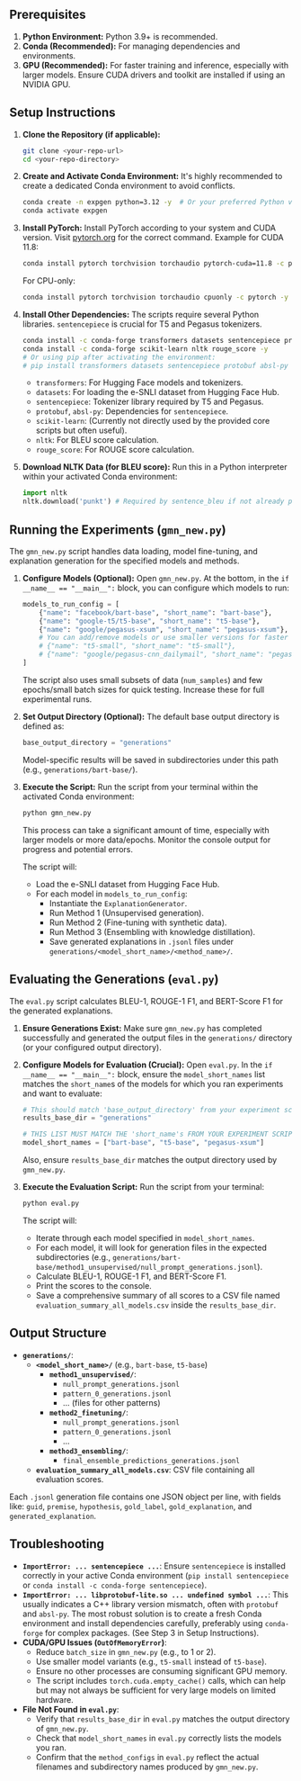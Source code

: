 
## Prerequisites

1.  **Python Environment:** Python 3.9+ is recommended.
2.  **Conda (Recommended):** For managing dependencies and environments.
3.  **GPU (Recommended):** For faster training and inference, especially with larger models. Ensure CUDA drivers and toolkit are installed if using an NVIDIA GPU.

## Setup Instructions

1.  **Clone the Repository (if applicable):**
    ```bash
    git clone <your-repo-url>
    cd <your-repo-directory>
    ```

2.  **Create and Activate Conda Environment:**
    It's highly recommended to create a dedicated Conda environment to avoid conflicts.
    ```bash
    conda create -n expgen python=3.12 -y  # Or your preferred Python version
    conda activate expgen
    ```

3.  **Install PyTorch:**
    Install PyTorch according to your system and CUDA version. Visit [pytorch.org](https://pytorch.org/) for the correct command.
    Example for CUDA 11.8:
    ```bash
    conda install pytorch torchvision torchaudio pytorch-cuda=11.8 -c pytorch -c nvidia -y
    ```
    For CPU-only:
    ```bash
    conda install pytorch torchvision torchaudio cpuonly -c pytorch -y
    ```

4.  **Install Other Dependencies:**
    The scripts require several Python libraries. `sentencepiece` is crucial for T5 and Pegasus tokenizers.
    ```bash
    conda install -c conda-forge transformers datasets sentencepiece protobuf absl-py -y
    conda install -c conda-forge scikit-learn nltk rouge_score -y
    # Or using pip after activating the environment:
    # pip install transformers datasets sentencepiece protobuf absl-py scikit-learn nltk rouge_score
    ```
    *   `transformers`: For Hugging Face models and tokenizers.
    *   `datasets`: For loading the e-SNLI dataset from Hugging Face Hub.
    *   `sentencepiece`: Tokenizer library required by T5 and Pegasus.
    *   `protobuf`, `absl-py`: Dependencies for `sentencepiece`.
    *   `scikit-learn`: (Currently not directly used by the provided core scripts but often useful).
    *   `nltk`: For BLEU score calculation.
    *   `rouge_score`: For ROUGE score calculation.

5.  **Download NLTK Data (for BLEU score):**
    Run this in a Python interpreter within your activated Conda environment:
    ```python
    import nltk
    nltk.download('punkt') # Required by sentence_bleu if not already present
    ```

## Running the Experiments (`gmn_new.py`)

The `gmn_new.py` script handles data loading, model fine-tuning, and explanation generation for the specified models and methods.

1.  **Configure Models (Optional):**
    Open `gmn_new.py`. At the bottom, in the `if __name__ == "__main__":` block, you can configure which models to run:
    ```python
    models_to_run_config = [
        {"name": "facebook/bart-base", "short_name": "bart-base"},
        {"name": "google-t5/t5-base", "short_name": "t5-base"},
        {"name": "google/pegasus-xsum", "short_name": "pegasus-xsum"},
        # You can add/remove models or use smaller versions for faster testing:
        # {"name": "t5-small", "short_name": "t5-small"},
        # {"name": "google/pegasus-cnn_dailymail", "short_name": "pegasus-cnn_dailymail"},
    ]
    ```
    The script also uses small subsets of data (`num_samples`) and few epochs/small batch sizes for quick testing. Increase these for full experimental runs.

2.  **Set Output Directory (Optional):**
    The default base output directory is defined as:
    ```python
    base_output_directory = "generations"
    ```
    Model-specific results will be saved in subdirectories under this path (e.g., `generations/bart-base/`).

3.  **Execute the Script:**
    Run the script from your terminal within the activated Conda environment:
    ```bash
    python gmn_new.py
    ```
    This process can take a significant amount of time, especially with larger models or more data/epochs. Monitor the console output for progress and potential errors.

    The script will:
    *   Load the e-SNLI dataset from Hugging Face Hub.
    *   For each model in `models_to_run_config`:
        *   Instantiate the `ExplanationGenerator`.
        *   Run Method 1 (Unsupervised generation).
        *   Run Method 2 (Fine-tuning with synthetic data).
        *   Run Method 3 (Ensembling with knowledge distillation).
        *   Save generated explanations in `.jsonl` files under `generations/<model_short_name>/<method_name>/`.

## Evaluating the Generations (`eval.py`)

The `eval.py` script calculates BLEU-1, ROUGE-1 F1, and BERT-Score F1 for the generated explanations.

1.  **Ensure Generations Exist:**
    Make sure `gmn_new.py` has completed successfully and generated the output files in the `generations/` directory (or your configured output directory).

2.  **Configure Models for Evaluation (Crucial):**
    Open `eval.py`. In the `if __name__ == "__main__":` block, ensure the `model_short_names` list matches the `short_name`s of the models for which you ran experiments and want to evaluate:
    ```python
    # This should match 'base_output_directory' from your experiment script
    results_base_dir = "generations"

    # THIS LIST MUST MATCH THE 'short_name's FROM YOUR EXPERIMENT SCRIPT
    model_short_names = ["bart-base", "t5-base", "pegasus-xsum"]
    ```
    Also, ensure `results_base_dir` matches the output directory used by `gmn_new.py`.

3.  **Execute the Evaluation Script:**
    Run the script from your terminal:
    ```bash
    python eval.py
    ```
    The script will:
    *   Iterate through each model specified in `model_short_names`.
    *   For each model, it will look for generation files in the expected subdirectories (e.g., `generations/bart-base/method1_unsupervised/null_prompt_generations.jsonl`).
    *   Calculate BLEU-1, ROUGE-1 F1, and BERT-Score F1.
    *   Print the scores to the console.
    *   Save a comprehensive summary of all scores to a CSV file named `evaluation_summary_all_models.csv` inside the `results_base_dir`.

## Output Structure

*   **`generations/`**:
    *   **`<model_short_name>/`** (e.g., `bart-base`, `t5-base`)
        *   **`method1_unsupervised/`**:
            *   `null_prompt_generations.jsonl`
            *   `pattern_0_generations.jsonl`
            *   ... (files for other patterns)
        *   **`method2_finetuning/`**:
            *   `null_prompt_generations.jsonl`
            *   `pattern_0_generations.jsonl`
            *   ...
        *   **`method3_ensembling/`**:
            *   `final_ensemble_predictions_generations.jsonl`
    *   **`evaluation_summary_all_models.csv`**: CSV file containing all evaluation scores.

Each `.jsonl` generation file contains one JSON object per line, with fields like: `guid`, `premise`, `hypothesis`, `gold_label`, `gold_explanation`, and `generated_explanation`.

## Troubleshooting

*   **`ImportError: ... sentencepiece ...`**: Ensure `sentencepiece` is installed correctly in your active Conda environment (`pip install sentencepiece` or `conda install -c conda-forge sentencepiece`).
*   **`ImportError: ... libprotobuf-lite.so ... undefined symbol ...`**: This usually indicates a C++ library version mismatch, often with `protobuf` and `absl-py`. The most robust solution is to create a fresh Conda environment and install dependencies carefully, preferably using `conda-forge` for complex packages. (See Step 3 in Setup Instructions).
*   **CUDA/GPU Issues (`OutOfMemoryError`)**:
    *   Reduce `batch_size` in `gmn_new.py` (e.g., to 1 or 2).
    *   Use smaller model variants (e.g., `t5-small` instead of `t5-base`).
    *   Ensure no other processes are consuming significant GPU memory.
    *   The script includes `torch.cuda.empty_cache()` calls, which can help but may not always be sufficient for very large models on limited hardware.
*   **File Not Found in `eval.py`**:
    *   Verify that `results_base_dir` in `eval.py` matches the output directory of `gmn_new.py`.
    *   Check that `model_short_names` in `eval.py` correctly lists the models you ran.
    *   Confirm that the `method_configs` in `eval.py` reflect the actual filenames and subdirectory names produced by `gmn_new.py`.